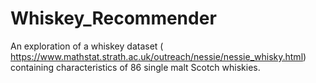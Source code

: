 # Whiskey_Recommender
An exploration of a whiskey dataset ( https://www.mathstat.strath.ac.uk/outreach/nessie/nessie_whisky.html) containing characteristics of 86 single malt Scotch whiskies.

